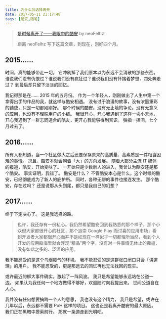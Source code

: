 ```yaml
---
title: 为什么我选择离开
date: 2017-05-11 21:17:48
tags: [酷安,随笔]
---
```


>  [是时候离开了——我眼中的酷安](https://blog.nfz.moe/archives/coolapk-in-my-mind.html) by neoFelhz
>
>  距离 neoFelhz 写下这篇文章，到现在，刚好四个月。

## 2015……
时间，真的能够带走一切。
它冲刷掉了我们原本以为永远不会消散的那些东西。
谁说我们没有仇恨过？谁说我们没有疯狂过？谁说我们没有怀揣着梦想，四处奔走过？
到最后却只留下淡淡的回忆。
<!-- more -->
我记得那是在…… 2015 年的五月份。
作为一个年轻人，刚刚做出了人生中第一个拿得出手的作品的我，就这样与酷安相遇。
没有过于浪漫的故事，没有浓墨重彩的铺垫，只是一切都刚刚好。
那个时候的酷安，没有无止境的争论，没有无意义的应用，也没有不理睬用户的小编。
我很开心，开心我遇到了这样一块小天地，开心我遇到了一群志同道合的酷友，更开心我能够得到赏识。
弹指一挥间，七个月过去了。
## 2016……
所有人都知道，当一个社区做大之后还要保存原来的高质量、高素质是一件相当困难的事情。
况且，酷安本就会朝着「大」的方向发展。
随着大部分主流 IT 媒体的报道，酷安，开始变味了。
一开始只是少数新人的进入，我曾认为酷安还是那个酷安。
事实证明，我错了。
酷安是什么？
不管酷安本心是什么，这个时候的酷安，已经彻底成为了新人的庇护所。
同时，各种无聊的事件也接连发生。
那个酷安，存在过吗？
还是说那从头到尾，都只是我自己的幻想？
## 2017……
终于下定决心了。
这是我选择的路。

> 也许，我还存有一份私心。我仍然希望酷安回到我熟悉的那个样子，那个小众但大家都很开心的社区，那个追崇 Google Play 而讨喜的应用市场，看到开发者大家都很开心而并不是如现在一样似乎一切都理所当然，看到个人开发的应用脑海里就会浮现“精品”两个字，没有对一件事情无休止的撕逼，没有如此之多的、泛滥的应用。

我不能忍受的是这个乌烟瘴气的环境。
我不能忍受的是这群张口闭口只会「讲道理」的用户。
我不能忍受的，更是那远去的回忆再也无法找回的现实。

或许最近的柳大事件确实，激起了一阵风波。
我只是希望能够永远站在公道一边。
如果认为我任何一个地方做得不够好，欢迎随时向我提出来。
世间公道自在人心。

我并没有任何想要搞跨一个人的意思，
我也没有这个精力，
我只是希望，或许在几年以后，永远都不需要 PoH 这样的项目。
这也正是我离开酷安的最大原因。
我们正在黑暗中摸索前行。
那就一条道走到光明吧。
